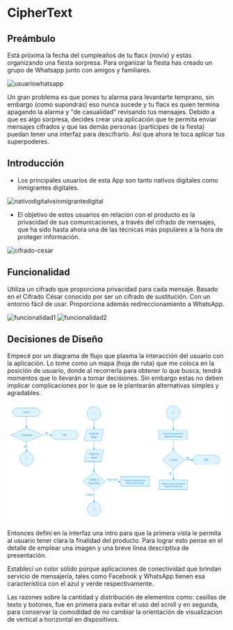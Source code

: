 # CipherText

## Preámbulo

Está próxima la fecha del cumpleaños de tu flacx (novix) y estás organizando una
fiesta sorpresa. Para organizar la fiesta has creado un grupo de Whatsapp junto
con amigos y familiares.

![usuariowhatsapp](https://user-images.githubusercontent.com/39319360/40916190-6d90c10c-67c4-11e8-8d79-50ccccc1bed4.jpg)

Un gran problema es que pones tu alarma para levantarte temprano, sin embargo
(como supondrás) eso nunca sucede y tu flacx es quien termina apagando la alarma
y "de casualidad" revisando tus mensajes. Debido a que es algo sorpresa, decides
crear una aplicación que te permita enviar mensajes cifrados y que las demás
personas (partícipes de la fiesta) puedan tener una interfaz para
descifrarlo. Así que ahora te toca aplicar tus superpoderes.

## Introducción
* Los principales usuarios de esta App son tanto nativos digitales como inmigrantes digitales.

![nativodigitalvsinmigrantedigital](https://user-images.githubusercontent.com/39319360/40916141-3db673dc-67c4-11e8-8dbe-88704569fa59.png)

* El objetivo de estos usuarios en relación con el producto es la privacidad de sus comunicaciones, a través del cifrado de mensajes, que ha sido hasta ahora una de las técnicas más populares a la hora de proteger información.

![cifrado-cesar](https://user-images.githubusercontent.com/39319360/40916165-54db8886-67c4-11e8-8d71-0edb1f903a63.png)

## Funcionalidad

Utiliza un cifrado que proporciona privacidad para cada mensaje. Basado en el Cifrado César conocido por ser un cifrado de sustitución.
Con un entorno fácil de usar.
Proporciona además redireccionamiento a WhatsApp.

![funcionalidad1](https://user-images.githubusercontent.com/39319360/40916207-8d14e350-67c4-11e8-8ae5-0bc2d241bb4a.png) ![funcionalidad2](https://user-images.githubusercontent.com/39319360/40916231-9f87aff4-67c4-11e8-82f9-cbe99ea0f0e4.png)


## Decisiones de Diseño

Empecé por un diagrama de flujo que plasma la interacción del usuario con la aplicación. Lo tome como un mapa (hoja de ruta) que me coloca en la posición de usuario, donde al recorrerla para obtener lo que busca, tendrá momentos que lo llevarán a tomar decisiones. Sin embargo estas no deben implicar complicaciones por lo que se le plantearán alternativas simples y agradables. 

![flujograma](flujograma.png)

Entonces definí en la interfaz una intro para que la primera vista le permita al usuario tener clara la finalidad del producto.
Para lograr esto pense en el detalle de emplear una imagen y una breve línea descriptiva de presentación.

Establecí un color sólido porque aplicaciones de conectividad que brindan servicio de mensajería, tales como Facebook y WhatsApp tienen esa característica con el azul y verde respectivamente.

Las razones sobre la cantidad y distribución de elementos como: casillas de texto y botones, fue en primera para evitar el uso del scroll y en segunda, para conservar la comodidad de no cambiar la orientación de visualizacion de vertical a horizontal en dispositivos.
